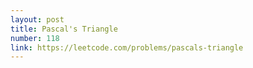 ```yaml
---
layout: post
title: Pascal's Triangle
number: 118
link: https://leetcode.com/problems/pascals-triangle
---
```

